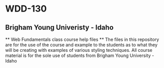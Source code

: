 # WDD-130
## Brigham Young Univeristy - Idaho
** Web Fundamentals class course help files  **
The files in this repository are for the use of the course and example to the students as to what they will be creating with examples of various styling techniques.
All course material is for the sole use of students from Brigham Young University - Idaho 